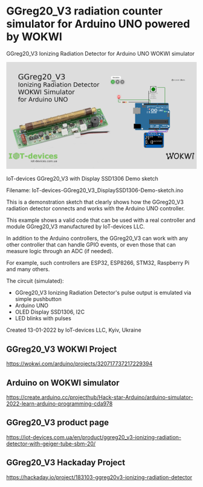 # GGreg20_V3 radiation counter simulator for Arduino UNO powered by WOKWI 
GGreg20_V3 Ionizing Radiation Detector for Arduino UNO WOKWI simulator

![GGreg20_V3 Simulator](https://github.com/iotdevicesdev/ggreg20-v3-arduino-uno-wokwi-simulator/blob/main/GGreg20_V3_ArduinoUNO_WOKWIsimulator_IoT-devicesLogo.png)

IoT-devices GGreg20_V3 with Display SSD1306 Demo sketch

Filename: IoT-devices-GGreg20_V3_DisplaySSD1306-Demo-sketch.ino

This is a demonstration sketch that clearly shows how the GGreg20_V3 radiation detector connects and works with the Arduino UNO controller. 

This example shows a valid code that can be used with a real controller and module GGreg20_V3 manufactured by IoT-devices LLC.

In addition to the Arduino controllers, the GGreg20_V3 can work with any other controller that can handle GPIO events, or even those that can measure 
logic through an ADC (if needed). 

For example, such controllers are ESP32, ESP8266, STM32, Raspberry Pi and many others.

The circuit (simulated):
- GGreg20_V3 Ionizing Radiation Detector's pulse output is emulated via simple pushbutton
- Arduino UNO
- OLED Display SSD1306, I2C
- LED blinks with pulses

Created 13-01-2022 by IoT-devices LLC, Kyiv, Ukraine

## GGreg20_V3 WOKWI Project 
https://wokwi.com/arduino/projects/320717737217229394

## Arduino on WOKWI simulator 
https://create.arduino.cc/projecthub/Hack-star-Arduino/arduino-simulator-2022-learn-arduino-programming-cda978

## GGreg20_V3 product page 
https://iot-devices.com.ua/en/product/ggreg20_v3-ionizing-radiation-detector-with-geiger-tube-sbm-20/

## GGreg20_V3 Hackaday Project 
https://hackaday.io/project/183103-ggreg20v3-ionizing-radiation-detector
